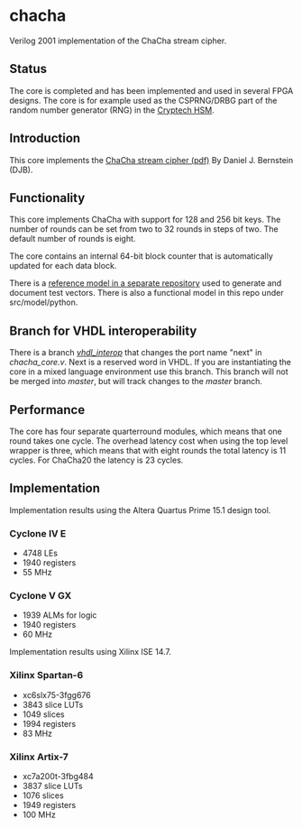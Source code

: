 chacha
========

Verilog 2001 implementation of the ChaCha stream cipher.

## Status ##
The core is completed and has been implemented and used in several FPGA
designs. The core is for example used as the CSPRNG/DRBG part of the
random number generator (RNG) in the [Cryptech
HSM](https://cryptech.is/).


## Introduction ##
This core implements the [ChaCha stream cipher
(pdf)](https://cr.yp.to/chacha/chacha-20080128.pdf) By Daniel
J. Bernstein (DJB).


## Functionality ##
This core implements ChaCha with support for 128 and 256 bit keys. The
number of rounds can be set from two to 32 rounds in steps of two. The
default number of rounds is eight.

The core contains an internal 64-bit block counter that is automatically
updated for each data block.

There is a [reference model in a separate
repository](https://github.com/secworks/chacha_testvectors) used to
generate and document test vectors. There is also a functional model in
this repo under src/model/python.


## Branch for VHDL interoperability ##
There is a branch
[*vhdl_interop*](https://github.com/secworks/chacha/tree/vhdl_interop)
that changes the port name "next" in *chacha_core.v*. Next is a reserved
word in VHDL. If you are instantiating the core in a mixed language
environment use this branch. This branch will not be merged into
*master*, but will track changes to the *master* branch.


## Performance ##
The core has four separate quarterround modules, which means that
one round takes one cycle. The overhead latency cost when using the top
level wrapper is three, which means that with eight rounds the total
latency is 11 cycles. For ChaCha20 the latency is 23 cycles.


## Implementation ##
Implementation results using the Altera Quartus Prime 15.1 design tool.

### Cyclone IV E ###
- 4748 LEs
- 1940 registers
- 55 MHz


### Cyclone V GX ###
- 1939 ALMs for logic
- 1940 registers
- 60 MHz


Implementation results using Xilinx ISE 14.7.

### Xilinx Spartan-6 ###
- xc6slx75-3fgg676
- 3843 slice LUTs
- 1049 slices
- 1994 registers
- 83 MHz


### Xilinx Artix-7 ###
- xc7a200t-3fbg484
- 3837 slice LUTs
- 1076 slices
- 1949 registers
- 100 MHz
